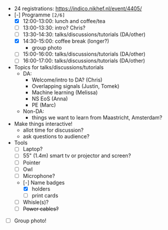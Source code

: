 -   24 registrations: <https://indico.nikhef.nl/event/4405/>
-   [-] Programme <code>[2/6]</code>
    -   [X] 12:00-13:00: lunch and coffee/tea
    -   [ ] 13:00-13:30: intro? Chris?
    -   [ ] 13:30-14:30: talks/discussions/tutorials (DA/other)
    -   [X] 14:30-15:00: coffee break (longer?)
        -   group photo
    -   [ ] 15:00-16:00: talks/discussions/tutorials (DA/other)
    -   [ ] 16:00-17:00: talks/discussions/tutorials (DA/other)
-   Topics for talks/discussions/tutorials
    -   DA:
        -   Welcome/intro to DA? (Chris)
        -   Overlapping signals (Justin, Tomek)
        -   Machine learning (Melissa)
        -   NS EoS (Anna)
        -   PE (Marc)
    -   Non-DA:
        -   things we want to learn from Maastricht, Amsterdam?
-   Make things interactive!
    -   allot time for discussion?
    -   ask questions to audience?
-   Tools
    -   [ ] Laptop?
    -   [ ] 55" (1.4m) smart tv or projector and screen?
    -   [ ] Pointer
    -   [ ] Owl
    -   [ ] Microphone?
    -   [-] Name badges
        -   [X] holders
        -   [ ] print cards
    -   [ ] Whisle(s)?
    -   [ ] ~~Power cables?~~
-   [ ] Group photo!